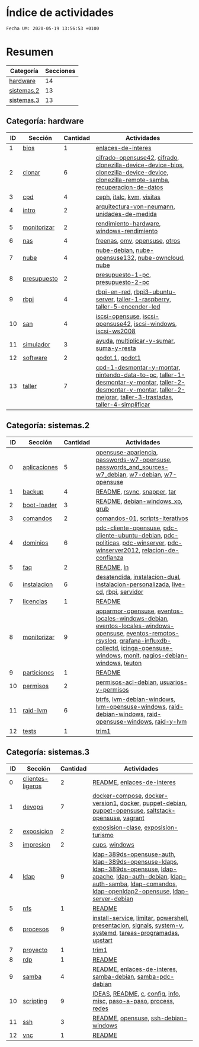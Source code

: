 # Índice de actividades

`Fecha UM: 2020-05-19 13:56:53 +0100`

# Resumen

| Categoría | Secciones |
| --------- | --------- |
| [hardware](#categoría-hardware) | 14 |
| [sistemas.2](#categoría-sistemas2) | 13 |
| [sistemas.3](#categoría-sistemas3) | 13 |

## Categoría: hardware

| ID | Sección | Cantidad | Actividades |
| -- | ------- | -------- | ----------- |
| 1 | [bios](actividades/hardware/bios) | 1 | [enlaces-de-interes](actividades/hardware/bios/enlaces-de-interes.md) |
| 2 | [clonar](actividades/hardware/clonar) | 6 | [cifrado-opensuse42](actividades/hardware/clonar/cifrado-opensuse42.md), [cifrado](actividades/hardware/clonar/cifrado.md), [clonezilla-device-device-bios](actividades/hardware/clonar/clonezilla-device-device-bios.md), [clonezilla-device-device](actividades/hardware/clonar/clonezilla-device-device.md), [clonezilla-remote-samba](actividades/hardware/clonar/clonezilla-remote-samba.md), [recuperacion-de-datos](actividades/hardware/clonar/recuperacion-de-datos.md) |
| 3 | [cpd](actividades/hardware/cpd) | 4 | [ceph](actividades/hardware/cpd/ceph.md), [italc](actividades/hardware/cpd/italc.md), [kvm](actividades/hardware/cpd/kvm.md), [visitas](actividades/hardware/cpd/visitas) |
| 4 | [intro](actividades/hardware/intro) | 2 | [arquitectura-von-neumann](actividades/hardware/intro/arquitectura-von-neumann.md), [unidades-de-medida](actividades/hardware/intro/unidades-de-medida.md) |
| 5 | [monitorizar](actividades/hardware/monitorizar) | 2 | [rendimiento-hardware](actividades/hardware/monitorizar/rendimiento-hardware.md), [windows-rendimiento](actividades/hardware/monitorizar/windows-rendimiento.md) |
| 6 | [nas](actividades/hardware/nas) | 4 | [freenas](actividades/hardware/nas/freenas.md), [omv](actividades/hardware/nas/omv.md), [opensuse](actividades/hardware/nas/opensuse.md), [otros](actividades/hardware/nas/otros.md) |
| 7 | [nube](actividades/hardware/nube) | 4 | [nube-debian](actividades/hardware/nube/nube-debian.md), [nube-opensuse132](actividades/hardware/nube/nube-opensuse132.md), [nube-owncloud](actividades/hardware/nube/nube-owncloud.md), [nube](actividades/hardware/nube/nube.md) |
| 8 | [presupuesto](actividades/hardware/presupuesto) | 2 | [presupuesto-1-pc](actividades/hardware/presupuesto/presupuesto-1-pc.md), [presupuesto-2-pc](actividades/hardware/presupuesto/presupuesto-2-pc.md) |
| 9 | [rbpi](actividades/hardware/rbpi) | 4 | [rbpi-en-red](actividades/hardware/rbpi/rbpi-en-red.md), [rbpi3-ubuntu-server](actividades/hardware/rbpi/rbpi3-ubuntu-server.md), [taller-1-raspberry](actividades/hardware/rbpi/taller-1-raspberry.md), [taller-5-encender-led](actividades/hardware/rbpi/taller-5-encender-led.md) |
| 10 | [san](actividades/hardware/san) | 4 | [iscsi-opensuse](actividades/hardware/san/iscsi-opensuse.md), [iscsi-opensuse42](actividades/hardware/san/iscsi-opensuse42.md), [iscsi-windows](actividades/hardware/san/iscsi-windows.md), [iscsi-ws2008](actividades/hardware/san/iscsi-ws2008.md) |
| 11 | [simulador](actividades/hardware/simulador) | 3 | [ayuda](actividades/hardware/simulador/ayuda.md), [multiplicar-y-sumar](actividades/hardware/simulador/multiplicar-y-sumar.md), [suma-y-resta](actividades/hardware/simulador/suma-y-resta.md) |
| 12 | [software](actividades/hardware/software) | 2 | [godot.1](actividades/hardware/software/godot.1), [godot1](actividades/hardware/software/godot1.md) |
| 13 | [taller](actividades/hardware/taller) | 7 | [cpd-1-desmontar-y-montar](actividades/hardware/taller/cpd-1-desmontar-y-montar.md), [nintendo-data-to-pc](actividades/hardware/taller/nintendo-data-to-pc.md), [taller-1-desmontar-y-montar](actividades/hardware/taller/taller-1-desmontar-y-montar.md), [taller-2-desmontar-y-montar](actividades/hardware/taller/taller-2-desmontar-y-montar.md), [taller-2-mejorar](actividades/hardware/taller/taller-2-mejorar.md), [taller-3-trastadas](actividades/hardware/taller/taller-3-trastadas.md), [taller-4-simplificar](actividades/hardware/taller/taller-4-simplificar.md) |

## Categoría: sistemas.2

| ID | Sección | Cantidad | Actividades |
| -- | ------- | -------- | ----------- |
| 0 | [aplicaciones](actividades/sistemas.2/aplicaciones) | 5 | [opensuse-apariencia](actividades/sistemas.2/aplicaciones/opensuse-apariencia.md), [passwords-w7-opensuse](actividades/sistemas.2/aplicaciones/passwords-w7-opensuse.md), [passwords_and_sources-w7_debian](actividades/sistemas.2/aplicaciones/passwords_and_sources-w7_debian.md), [w7-debian](actividades/sistemas.2/aplicaciones/w7-debian.md), [w7-opensuse](actividades/sistemas.2/aplicaciones/w7-opensuse.md) |
| 1 | [backup](actividades/sistemas.2/backup) | 4 | [README](actividades/sistemas.2/backup/README.md), [rsync](actividades/sistemas.2/backup/rsync.md), [snapper](actividades/sistemas.2/backup/snapper.md), [tar](actividades/sistemas.2/backup/tar.md) |
| 2 | [boot-loader](actividades/sistemas.2/boot-loader) | 3 | [README](actividades/sistemas.2/boot-loader/README.md), [debian-windows_xp](actividades/sistemas.2/boot-loader/debian-windows_xp.md), [grub](actividades/sistemas.2/boot-loader/grub) |
| 3 | [comandos](actividades/sistemas.2/comandos) | 2 | [comandos-01](actividades/sistemas.2/comandos/comandos-01.md), [scripts-iterativos](actividades/sistemas.2/comandos/scripts-iterativos.md) |
| 4 | [dominios](actividades/sistemas.2/dominios) | 6 | [pdc-cliente-opensuse](actividades/sistemas.2/dominios/pdc-cliente-opensuse.md), [pdc-cliente-ubuntu-debian](actividades/sistemas.2/dominios/pdc-cliente-ubuntu-debian.md), [pdc-politicas](actividades/sistemas.2/dominios/pdc-politicas.md), [pdc-winserver](actividades/sistemas.2/dominios/pdc-winserver.md), [pdc-winserver2012](actividades/sistemas.2/dominios/pdc-winserver2012.md), [relacion-de-confianza](actividades/sistemas.2/dominios/relacion-de-confianza.md) |
| 5 | [faq](actividades/sistemas.2/faq) | 2 | [README](actividades/sistemas.2/faq/README.md), [ln](actividades/sistemas.2/faq/ln.md) |
| 6 | [instalacion](actividades/sistemas.2/instalacion) | 6 | [desatendida](actividades/sistemas.2/instalacion/desatendida), [instalacion-dual](actividades/sistemas.2/instalacion/instalacion-dual), [instalacion-personalizada](actividades/sistemas.2/instalacion/instalacion-personalizada), [live-cd](actividades/sistemas.2/instalacion/live-cd), [rbpi](actividades/sistemas.2/instalacion/rbpi), [servidor](actividades/sistemas.2/instalacion/servidor) |
| 7 | [licencias](actividades/sistemas.2/licencias) | 1 | [README](actividades/sistemas.2/licencias/README.md) |
| 8 | [monitorizar](actividades/sistemas.2/monitorizar) | 9 | [apparmor-opensuse](actividades/sistemas.2/monitorizar/apparmor-opensuse.md), [eventos-locales-windows-debian](actividades/sistemas.2/monitorizar/eventos-locales-windows-debian.md), [eventos-locales-windows-opensuse](actividades/sistemas.2/monitorizar/eventos-locales-windows-opensuse.md), [eventos-remotos-rsyslog](actividades/sistemas.2/monitorizar/eventos-remotos-rsyslog.md), [grafana-influxdb-collectd](actividades/sistemas.2/monitorizar/grafana-influxdb-collectd.md), [icinga-opensuse-windows](actividades/sistemas.2/monitorizar/icinga-opensuse-windows.md), [monit](actividades/sistemas.2/monitorizar/monit.md), [nagios-debian-windows](actividades/sistemas.2/monitorizar/nagios-debian-windows.md), [teuton](actividades/sistemas.2/monitorizar/teuton.md) |
| 9 | [particiones](actividades/sistemas.2/particiones) | 1 | [README](actividades/sistemas.2/particiones/README.md) |
| 10 | [permisos](actividades/sistemas.2/permisos) | 2 | [permisos-acl-debian](actividades/sistemas.2/permisos/permisos-acl-debian.md), [usuarios-y-permisos](actividades/sistemas.2/permisos/usuarios-y-permisos.md) |
| 11 | [raid-lvm](actividades/sistemas.2/raid-lvm) | 6 | [btrfs](actividades/sistemas.2/raid-lvm/btrfs.md), [lvm-debian-windows](actividades/sistemas.2/raid-lvm/lvm-debian-windows.md), [lvm-opensuse-windows](actividades/sistemas.2/raid-lvm/lvm-opensuse-windows.md), [raid-debian-windows](actividades/sistemas.2/raid-lvm/raid-debian-windows.md), [raid-opensuse-windows](actividades/sistemas.2/raid-lvm/raid-opensuse-windows.md), [raid-y-lvm](actividades/sistemas.2/raid-lvm/raid-y-lvm.md) |
| 12 | [tests](actividades/sistemas.2/tests) | 1 | [trim1](actividades/sistemas.2/tests/trim1.md) |

## Categoría: sistemas.3

| ID | Sección | Cantidad | Actividades |
| -- | ------- | -------- | ----------- |
| 0 | [clientes-ligeros](actividades/sistemas.3/clientes-ligeros) | 2 | [README](actividades/sistemas.3/clientes-ligeros/README.md), [enlaces-de-interes](actividades/sistemas.3/clientes-ligeros/enlaces-de-interes.md) |
| 1 | [devops](actividades/sistemas.3/devops) | 7 | [docker-compose](actividades/sistemas.3/devops/docker-compose.md), [docker-version1](actividades/sistemas.3/devops/docker-version1.md), [docker](actividades/sistemas.3/devops/docker.md), [puppet-debian](actividades/sistemas.3/devops/puppet-debian.md), [puppet-opensuse](actividades/sistemas.3/devops/puppet-opensuse.md), [saltstack-opensuse](actividades/sistemas.3/devops/saltstack-opensuse.md), [vagrant](actividades/sistemas.3/devops/vagrant.md) |
| 2 | [exposicion](actividades/sistemas.3/exposicion) | 2 | [exposision-clase](actividades/sistemas.3/exposicion/exposision-clase.md), [exposision-turismo](actividades/sistemas.3/exposicion/exposision-turismo.md) |
| 3 | [impresion](actividades/sistemas.3/impresion) | 2 | [cups](actividades/sistemas.3/impresion/cups.md), [windows](actividades/sistemas.3/impresion/windows.md) |
| 4 | [ldap](actividades/sistemas.3/ldap) | 9 | [ldap-389ds-opensuse-auth](actividades/sistemas.3/ldap/ldap-389ds-opensuse-auth.md), [ldap-389ds-opensuse-ldaps](actividades/sistemas.3/ldap/ldap-389ds-opensuse-ldaps.md), [ldap-389ds-opensuse](actividades/sistemas.3/ldap/ldap-389ds-opensuse.md), [ldap-apache](actividades/sistemas.3/ldap/ldap-apache.md), [ldap-auth-debian](actividades/sistemas.3/ldap/ldap-auth-debian.md), [ldap-auth-samba](actividades/sistemas.3/ldap/ldap-auth-samba.md), [ldap-comandos](actividades/sistemas.3/ldap/ldap-comandos.md), [ldap-openldap2-opensuse](actividades/sistemas.3/ldap/ldap-openldap2-opensuse.md), [ldap-server-debian](actividades/sistemas.3/ldap/ldap-server-debian.md) |
| 5 | [nfs](actividades/sistemas.3/nfs) | 1 | [README](actividades/sistemas.3/nfs/README.md) |
| 6 | [procesos](actividades/sistemas.3/procesos) | 9 | [install-service](actividades/sistemas.3/procesos/install-service.md), [limitar](actividades/sistemas.3/procesos/limitar.md), [powershell](actividades/sistemas.3/procesos/powershell.md), [presentacion](actividades/sistemas.3/procesos/presentacion.md), [signals](actividades/sistemas.3/procesos/signals.md), [system-v](actividades/sistemas.3/procesos/system-v.md), [systemd](actividades/sistemas.3/procesos/systemd.md), [tareas-programadas](actividades/sistemas.3/procesos/tareas-programadas.md), [upstart](actividades/sistemas.3/procesos/upstart.md) |
| 7 | [proyecto](actividades/sistemas.3/proyecto) | 1 | [trim1](actividades/sistemas.3/proyecto/trim1.md) |
| 8 | [rdp](actividades/sistemas.3/rdp) | 1 | [README](actividades/sistemas.3/rdp/README.md) |
| 9 | [samba](actividades/sistemas.3/samba) | 4 | [README](actividades/sistemas.3/samba/README.md), [enlaces-de-interes](actividades/sistemas.3/samba/enlaces-de-interes.md), [samba-debian](actividades/sistemas.3/samba/samba-debian.md), [samba-pdc-debian](actividades/sistemas.3/samba/samba-pdc-debian.md) |
| 10 | [scripting](actividades/sistemas.3/scripting) | 9 | [IDEAS](actividades/sistemas.3/scripting/IDEAS.md), [README](actividades/sistemas.3/scripting/README.md), [c](actividades/sistemas.3/scripting/c), [config](actividades/sistemas.3/scripting/config), [info](actividades/sistemas.3/scripting/info), [misc](actividades/sistemas.3/scripting/misc), [paso-a-paso](actividades/sistemas.3/scripting/paso-a-paso.md), [process](actividades/sistemas.3/scripting/process), [redes](actividades/sistemas.3/scripting/redes) |
| 11 | [ssh](actividades/sistemas.3/ssh) | 3 | [README](actividades/sistemas.3/ssh/README.md), [opensuse](actividades/sistemas.3/ssh/opensuse), [ssh-debian-windows](actividades/sistemas.3/ssh/ssh-debian-windows.md) |
| 12 | [vnc](actividades/sistemas.3/vnc) | 1 | [README](actividades/sistemas.3/vnc/README.md) |

